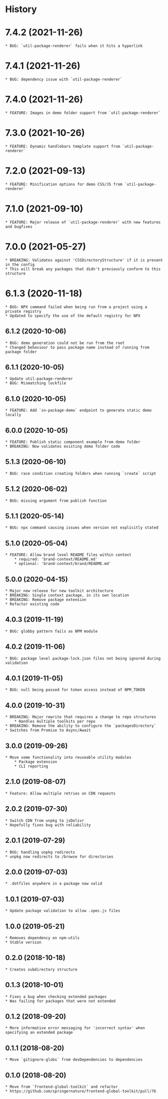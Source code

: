 # History

# 7.4.2 (2021-11-26)
    * BUG: `util-package-renderer` fails when it hits a hyperlink

# 7.4.1 (2021-11-26)
    * BUG: dependency issue with `util-package-renderer`

# 7.4.0 (2021-11-26)
    * FEATURE: Images in demo folder support from `util-package-renderer`

# 7.3.0 (2021-10-26)
    * FEATURE: Dynamic handlebars template support from `util-package-renderer`

# 7.2.0 (2021-09-13)
    * FEATURE: Minification options for demo CSS/JS from `util-package-renderer`

# 7.1.0 (2021-09-10)
    * FEATURE: Major release of `util-package-renderer` with new features and bugfixes

# 7.0.0 (2021-05-27)
    * BREAKING: Validates against 'CSSDirectoryStructure' if it is present in the config
    * This will break any packages that didn't previously conform to this structure

# 6.1.3 (2020-11-18)
    * BUG: NPX command failed when being run from a project using a private registry
    * Updated to specify the use of the default registry for NPX

## 6.1.2 (2020-10-06)
    * BUG: demo generation could not be run from the root
    * Changed behaviour to pass package name instead of running from package folder

## 6.1.1 (2020-10-05)
    * Update util-package-renderer
    * BUG: Mismatching lockfile

## 6.1.0 (2020-10-05)
    * FEATURE: Add `sn-package-demo` endpoint to generate static demo locally

## 6.0.0 (2020-10-05)
    * FEATURE: Publish static component example from demo folder
    * BREAKING: Now validates existing demo folder code

## 5.1.3 (2020-06-10)
    * BUG: race condition creating folders when running `create` script

## 5.1.2 (2020-06-02)
    * BUG: missing argument from publish function

## 5.1.1 (2020-05-14)
    * BUG: npx command causing issues when version not explicitly stated

## 5.1.0 (2020-05-04)
	* FEATURE: Allow brand level README files within context
		* required: 'brand-context/README.md'
		* optional: 'brand-context/brand/README.md'

## 5.0.0 (2020-04-15)
	* Major new release for new toolkit architecture
	* BREAKING: Single context package, in its own location
	* BREAKING: Remove package extension
	* Refactor existing code

## 4.0.3 (2019-11-19)
	* BUG: globby pattern fails as NPM module

## 4.0.2 (2019-11-06)
	* BUG: package level package-lock.json files not being ignored during validation

## 4.0.1 (2019-11-05)
	* BUG: null being passed for token access instead of NPM_TOKEN

## 4.0.0 (2019-10-31)
	* BREAKING: Major rewrite that requires a change to repo structures
		* Handles multiple toolkits per repo
	* BREAKING: Remove the ability to configure the `packagesDirectory`
	* Switches from Promise to Async/Await

## 3.0.0 (2019-09-26)
	* Move some functionality into reuseable utility modules
		* Package extension
		* CLI reporting

## 2.1.0 (2019-08-07)
	* Feature: Allow multiple retries on CDN requests

## 2.0.2 (2019-07-30)
	* Switch CDN from unpkg to jsDelivr
	* Hopefully fixes bug with reliability

## 2.0.1 (2019-07-29)
	* BUG: handling unpkg redirects
	* unpkg now redirects to /browse for directories

## 2.0.0 (2019-07-03)
	* .dotfiles anywhere in a package now valid
	
## 1.0.1 (2019-07-03)
	* Update package validation to allow .spec.js files

## 1.0.0 (2019-05-21)
	* Removes dependency on npm-utils
	* Stable version

## 0.2.0 (2018-10-18)
	* Creates subdirectory structure

## 0.1.3 (2018-10-01)
	* Fixes a bug when checking extended packages
	* Was failing for packages that were not extended

## 0.1.2 (2018-09-20)
	* More informative error messaging for 'incorrect syntax' when specifying an extended package

## 0.1.1 (2018-08-20)
	* Move `gitignore-globs` from devDependencies to dependencies

## 0.1.0 (2018-08-20)
	* Move from `frontend-global-toolkit` and refactor
    * https://github.com/springernature/frontend-global-toolkit/pull/76